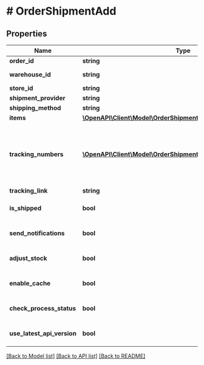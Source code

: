 # # OrderShipmentAdd

## Properties

Name | Type | Description | Notes
------------ | ------------- | ------------- | -------------
**order_id** | **string** | Defines the order for which the shipment will be created | [optional]
**warehouse_id** | **string** | This parameter is used for selecting a warehouse where you need to set/modify a product quantity. | [optional]
**store_id** | **string** | Store Id | [optional]
**shipment_provider** | **string** | Defines company name that provide tracking of shipment | [optional]
**shipping_method** | **string** | Define shipping method | [optional]
**items** | [**\OpenAPI\Client\Model\OrderShipmentAddItemsInner[]**](OrderShipmentAddItemsInner.md) | Defines items in the order that will be shipped | [optional]
**tracking_numbers** | [**\OpenAPI\Client\Model\OrderShipmentAddTrackingNumbersInner[]**](OrderShipmentAddTrackingNumbersInner.md) | Defines shipment&#39;s tracking numbers that have to be added&lt;/br&gt; How set tracking numbers to appropriate carrier:&lt;ul&gt;&lt;li&gt;tracking_numbers[]&#x3D;a2c.demo1,a2c.demo2 - set default carrier&lt;/li&gt;&lt;li&gt;tracking_numbers[&lt;b&gt;carrier_id&lt;/b&gt;]&#x3D;a2c.demo - set appropriate carrier&lt;/li&gt;&lt;/ul&gt;To get the list of carriers IDs that are available in your store, use the &lt;a href &#x3D; \&quot;https://api2cart.com/docs/#/cart/CartInfo\&quot;&gt;cart.info&lt;/a &gt; method | [optional]
**tracking_link** | **string** | Defines custom tracking link | [optional]
**is_shipped** | **bool** | Defines shipment&#39;s status | [optional] [default to true]
**send_notifications** | **bool** | Send notifications to customer after shipment was created | [optional] [default to false]
**adjust_stock** | **bool** | This parameter is used for adjust stock. | [optional] [default to false]
**enable_cache** | **bool** | If the value is &#39;true&#39; and order exist in our cache, we will use order.info from cache to prepare shipment items. | [optional] [default to false]
**check_process_status** | **bool** | Disable or enable check process status. Please note that the response will be slower due to additional requests to the store. | [optional] [default to false]
**use_latest_api_version** | **bool** | Use the latest platform API version | [optional] [default to false]

[[Back to Model list]](../../README.md#models) [[Back to API list]](../../README.md#endpoints) [[Back to README]](../../README.md)
